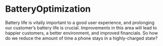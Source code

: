 # BatteryOptimization
Battery life is vitally important to a good user experience, and prolonging our customer’s battery life is crucial. Improvements in this area will lead to happier customers, a better environment, and improved financials. So how do we reduce the amount of time a phone stays in a highly-charged state? 

